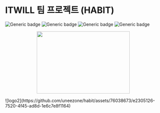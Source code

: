 # ITWILL 팀 프로젝트 (HABIT)
![Generic badge](https://img.shields.io/badge/jstl-1.2-yellowgreen.svg) ![Generic badge](https://img.shields.io/badge/apacheTomcat-9.0.58-green.svg) ![Generic badge](https://img.shields.io/badge/mariaDB-10.6.14-orange.svg) ![Generic badge](https://img.shields.io/badge/springBoot-2.7.5-blue.svg)

<p align="center"><img src="![logo2](https://github.com/uneezone/habit/assets/76038673/e2305126-7520-4f45-ad8d-1e6c7e8f1164)
" height="200px" width="300px"></p>
![logo2](https://github.com/uneezone/habit/assets/76038673/e2305126-7520-4f45-ad8d-1e6c7e8f1164)
